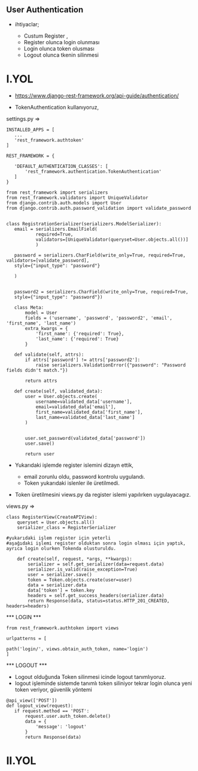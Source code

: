 ## User Authentication 



 - ihtiyaclar;

    - Custum Register ,
    - Register olunca login olunması
    - Login olunca token olusması
    - Logout olunca tkenin silinmesi

# I.YOL   

 - https://www.django-rest-framework.org/api-guide/authentication/

 - TokenAuthentication kullanıyoruz,

 settings.py =>

 ```
INSTALLED_APPS = [
    ...
    'rest_framework.authtoken'
]

 ```


 ```
REST_FRAMEWORK = {
    
    'DEFAULT_AUTHENTICATION_CLASSES': [
        'rest_framework.authentication.TokenAuthentication'      
    ]
}

 ```


 ```
from rest_framework import serializers
from rest_framework.validators import UniqueValidator
from django.contrib.auth.models import User
from django.contrib.auth.password_validation import validate_password


class RegistrationSerializer(serializers.ModelSerializer):
    email = serializers.EmailField(
            required=True,
            validators=[UniqueValidator(queryset=User.objects.all())]
            )

    password = serializers.CharField(write_only=True, required=True, validators=[validate_password],
    style={"input_type": "password"}
    
    )


    password2 = serializers.CharField(write_only=True, required=True,
    style={"input_type": "password"})

    class Meta:
        model = User
        fields = ('username', 'password', 'password2', 'email', 'first_name', 'last_name')
        extra_kwargs = {
            'first_name': {'required': True},
            'last_name': {'required': True}
        }

    def validate(self, attrs):
        if attrs['password'] != attrs['password2']:
            raise serializers.ValidationError({"password": "Password fields didn't match."})

        return attrs

    def create(self, validated_data):
        user = User.objects.create(
            username=validated_data['username'],
            email=validated_data['email'],
            first_name=validated_data['first_name'],
            last_name=validated_data['last_name']
        )

        
        user.set_password(validated_data['password'])
        user.save()

        return user

 ```


 - Yukarıdaki işlemde register islemini dizayn ettik,
   
    - email zorunlu oldu, password kontrolu uygulandı.
    - Token yukarıdaki islenler ile üretilmedi.

- Token üretilmesini views.py da register islemi yapılırken uygulayacagız.



views.py =>
```
class RegisterView(CreateAPIView):
    queryset = User.objects.all()
    serializer_class = RegisterSerializer

#yukarıdaki işlem register için yeterli 
#aşağıdaki işlemi register olduktan sonra login olması için yaptık, ayrıca login olurken Tokenda olusturuldu.

    def create(self, request, *args, **kwargs):
        serializer = self.get_serializer(data=request.data)
        serializer.is_valid(raise_exception=True)
        user = serializer.save()
        token = Token.objects.create(user=user)
        data = serializer.data
        data['token'] = token.key
        headers = self.get_success_headers(serializer.data)
        return Response(data, status=status.HTTP_201_CREATED, headers=headers)
```

*** LOGIN ***

```
from rest_framework.authtoken import views

urlpatterns = [

path('login/', views.obtain_auth_token, name='login')
]

```


*** LOGOUT ***

- Logout olduğunda Token silinmesi icinde logout tanımlıyoruz.
- logout işleminde sistemde tanımlı token siliniyor tekrar login olunca yeni token veriyor, güvenlik yöntemi

 ```
@api_view(['POST'])
def logout_view(request):
    if request.method == 'POST':
        request.user.auth_token.delete()
        data = {
            'message': 'logout'
        }
        return Response(data)  
 ```


 # II.YOL


 
